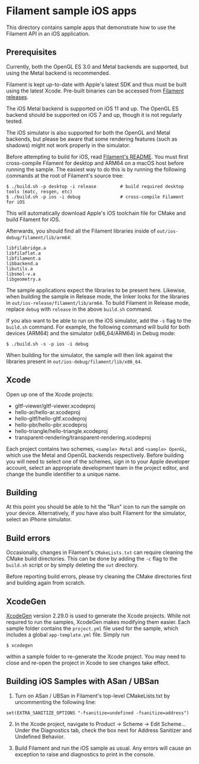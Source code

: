 # Filament sample iOS apps

This directory contains sample apps that demonstrate how to use the Filament API in an iOS
application.

## Prerequisites

Currently, both the OpenGL ES 3.0 and Metal backends are supported, but using the Metal backend is
recommended.

Filament is kept up-to-date with Apple's latest SDK and thus must be built using the latest Xcode.
Pre-built binaries can be accessed from [Filament
releases](https://github.com/google/filament/releases).

The iOS Metal backend is supported on iOS 11 and up. The OpenGL ES backend should be supported on iOS 7
and up, though it is not regularly tested.

The iOS simulator is also supported for both the OpenGL and Metal backends, but please be aware that
some rendering features (such as shadows) might not work properly in the simulator.

Before attempting to build for iOS, read [Filament's README](../../README.md). You must first
cross-compile Filament for desktop and ARM64 on a macOS host before running the sample. The easiest
way to do this is by running the following commands at the root of Filament's source tree:

```
$ ./build.sh -p desktop -i release         # build required desktop tools (matc, resgen, etc)
$ ./build.sh -p ios -i debug               # cross-compile Filament for iOS
```

This will automatically download Apple's iOS toolchain file for CMake and build Filament for iOS.

Afterwards, you should find all the Filament libraries inside of `out/ios-debug/filament/lib/arm64`:

```
libfilabridge.a
libfilaflat.a
libfilament.a
libbackend.a
libutils.a
libsmol-v.a
libgeometry.a
```

The sample applications expect the libraries to be present here. Likewise, when building the sample
in Release mode, the linker looks for the libraries in `out/ios-release/filament/lib/arm64`. To
build Filament in Release mode, replace `debug` with `release` in the above `build.sh` command.

If you also want to be able to run on the iOS simulator, add the `-s` flag to the `build.sh`
command. For example, the following command will build for both devices (ARM64) and the simulator
(x86_64/ARM64) in Debug mode:

```
$ ./build.sh -s -p ios -i debug
```

When building for the simulator, the sample will then link against the libraries present in
`out/ios-debug/filament/lib/x86_64`.

## Xcode

Open up one of the Xcode projects:

- gltf-viewer/gltf-viewer.xcodeproj
- hello-ar/hello-ar.xcodeproj
- hello-gltf/hello-gltf.xcodeproj
- hello-pbr/hello-pbr.xcodeproj
- hello-triangle/hello-triangle.xcodeproj
- transparent-rendering/transparent-rendering.xcodeproj

Each project contains two schemes, `<sample> Metal` and `<sample> OpenGL`, which use the Metal and
OpenGL backends respectively. Before building you will need to select one of the schemes, sign in to
your Apple developer account, select an appropriate development team in the project editor, and
change the bundle identifier to a unique name.

## Building

At this point you should be able to hit the "Run" icon to run the sample on your device.
Alternatively, if you have also built Filament for the simulator, select an iPhone simulator.

## Build errors

Occasionally, changes in Filament's `CMakeLists.txt` can require cleaning the CMake build
directories. This can be done by adding the `-c` flag to the `build.sh` script or by simply deleting
the `out` directory.

Before reporting build errors, please try cleaning the CMake directories first and building again
from scratch.

## XcodeGen

[XcodeGen](https://github.com/yonaskolb/XcodeGen) version 2.29.0 is used to generate the Xcode
projects. While not required to run the samples, XcodeGen makes modifying them easier. Each sample
folder contains the `project.yml` file used for the sample, which includes a global
`app-template.yml` file. Simply run

```
$ xcodegen
```

within a sample folder to re-generate the Xcode project. You may need to close and re-open the
project in Xcode to see changes take effect.

## Building iOS Samples with ASan / UBSan

1. Turn on ASan / UBSan in Filament's top-level CMakeLists.txt by uncommenting the following line:

```
set(EXTRA_SANITIZE_OPTIONS "-fsanitize=undefined -fsanitize=address")
```

2. In the Xcode project, navigate to Product -> Scheme -> Edit Scheme... Under the Diagnostics tab,
   check the box next for Address Sanitizer and Undefined Behavior.

3. Build Filament and run the iOS sample as usual. Any errors will cause an exception to raise and
   diagnostics to print in the console.
